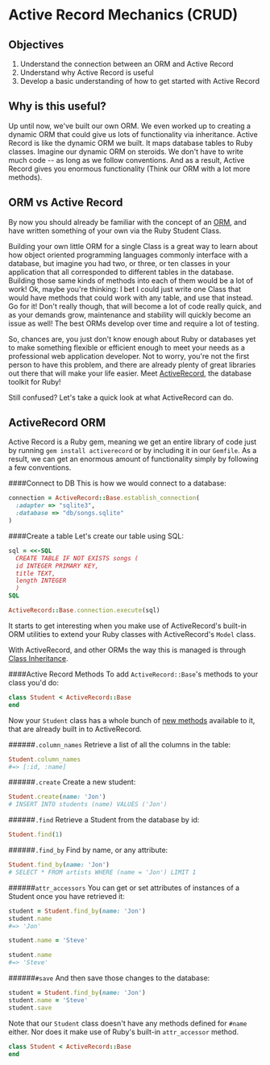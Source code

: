 # Active Record Mechanics (CRUD)

## Objectives
1. Understand the connection between an ORM and Active Record
2. Understand why Active Record is useful
3. Develop a basic understanding of how to get started with Active Record

## Why is this useful?
Up until now, we've built our own ORM. We even worked up to creating a dynamic ORM that could give us lots of functionality via inheritance. Active Record is like the dynamic ORM we built. It maps database tables to Ruby classes. Imagine our dynamic ORM on steroids. We don't have to write much code -- as long as we follow conventions. And as a result, Active Record gives you enormous functionality (Think our ORM with a lot more methods).

## ORM vs Active Record
By now you should already be familiar with the concept of an [ORM](http://en.wikipedia.org/wiki/Object-relational_mapping), and have written something of your own via the Ruby Student Class.

Building your own little ORM for a single Class is a great way to learn about how object oriented programming languages commonly interface with a database, but imagine you had two, or three, or ten classes in your application that all corresponded to different tables in the database. Building those same kinds of methods into each of them would be a lot of work! Ok, maybe you're thinking: I bet I could just write one Class that would have methods that could work with any table, and use that instead. Go for it! Don't really though, that will become a lot of code really quick, and as your demands grow, maintenance and stability will quickly become an issue as well! The best ORMs develop over time and require a lot of testing. 

So, chances are, you just don't know enough about Ruby or databases yet to make something flexible or efficient enough to meet your needs as a professional web application developer. Not to worry, you're not the first person to have this problem, and there are already plenty of great libraries out there that will make your life easier. Meet [ActiveRecord](http://guides.rubyonrails.org/active_record_basics.html), the database toolkit for Ruby!

Still confused? Let's take a quick look at what ActiveRecord can do.

## ActiveRecord ORM
Active Record is a Ruby gem, meaning we get an entire library of code just by running `gem install activerecord` or by including it in our `Gemfile`. As a result, we can get an enormous amount of functionality simply by following a few conventions. 

####Connect to DB
This is how we would connect to a database:

```ruby
connection = ActiveRecord::Base.establish_connection(
  :adapter => "sqlite3",
  :database => "db/songs.sqlite"
)


```
####Create a table
Let's create our table using SQL:

```ruby
sql = <<-SQL
  CREATE TABLE IF NOT EXISTS songs (
  id INTEGER PRIMARY KEY, 
  title TEXT, 
  length INTEGER
  )
SQL

ActiveRecord::Base.connection.execute(sql)
```

It starts to get interesting when you make use of ActiveRecord's built-in ORM utilities to extend your Ruby classes with ActiveRecord's `Model` class.

With ActiveRecord, and other ORMs the way this is managed is through [Class Inheritance](http://rubylearning.com/satishtalim/ruby_inheritance.html).


####Active Record Methods
To add `ActiveRecord::Base`'s methods to your class you'd do:

```ruby
class Student < ActiveRecord::Base
end
```

Now your `Student` class has a whole bunch of [new methods](http://guides.rubyonrails.org/active_record_basics.html#creating-active-record-models) available to it, that are already built in to ActiveRecord.

######`.column_names`
Retrieve a list of all the columns in the table:

```ruby
Student.column_names
#=> [:id, :name]
```

######`.create`
Create a new student:

```ruby
Student.create(name: 'Jon')
# INSERT INTO students (name) VALUES ('Jon')
```

######`.find`
Retrieve a Student from the database by id:

```ruby
Student.find(1)
```

######`.find_by`
Find by name, or any attribute:

```ruby
Student.find_by(name: 'Jon')
# SELECT * FROM artists WHERE (name = 'Jon') LIMIT 1
```

######`attr_accessors`
You can get or set attributes of instances of a Student once you have retrieved it:

```ruby
student = Student.find_by(name: 'Jon')
student.name
#=> 'Jon'

student.name = 'Steve'

student.name
#=> 'Steve'
```

######`#save`
And then save those changes to the database:

```ruby
student = Student.find_by(name: 'Jon')
student.name = 'Steve'
student.save
```

Note that our `Student` class doesn't have any methods defined for `#name` either. Nor does it make use of Ruby's built-in `attr_accessor` method. 

```ruby
class Student < ActiveRecord::Base
end
```